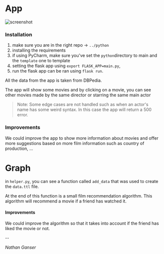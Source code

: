 # App
![screenshot](https://siasky.net/3ABA-TunJ2VeOoFi-frb27ZcIdx1-w_ukQ3WpwbKhdoYsw)
### Installation
1. make sure you are in the right repo -> `../python`
2. installing the requirements
3. if using PyCharm, make sure you've set the `python`directory to main and the `template` one to template
3. setting the flask app using `export FLASK_APP=main.py`,
4. run the flask app can be ran using `flask run`.

All the data from the app is taken from DBPedia. 

The app will show some movies and 
by clicking on a movie, you can see other movies made by the same director 
or starring the same main actor

> Note: Some edge cases are not handled such as when an actor's name has some weird syntax. In this case the app will return a 500 error.

### Improvements
We could improve the app to show more information about movies and offer more suggestions based on more film information such as country of production, ...

# Graph
in `helper.py`, you can see a function called `add_data` that was used to create the `data.ttl` file. 

At the end of this function is a small film recommendation algorithm. This algorithm will recommend a movie if a friend has watched it. 

#### Improvements

We could improve the algorithm so that it takes into account if the friend has liked the movie or not. 

-- 

*Nathan Ganser*